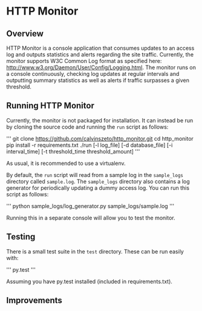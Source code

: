 # HTTP Monitor

## Overview

HTTP Monitor is a console application that consumes updates to an access log and outputs statistics and alerts regarding the site traffic. Currently, the monitor supports W3C Common Log format as specified here: http://www.w3.org/Daemon/User/Config/Logging.html. The monitor runs on a console continuously, checking log updates at regular intervals and outputting summary statistics as well as alerts if traffic surpasses a given threshold.

## Running HTTP Monitor

Currently, the monitor is not packaged for installation. It can instead be run by cloning the source code and running the `run` script as follows:

'''
git clone https://github.com/calvinszeto/http_monitor.git
cd http_monitor
pip install -r requirements.txt
./run [-l log_file] [-d database_file] [-i interval_time] [-t threshold_time threshold_amount]
'''

As usual, it is recommended to use a virtualenv.

By default, the `run` script will read from a sample log in the `sample_logs` directory called `sample.log`. The `sample_logs` directory also contains a log generator for periodically updating a dummy access log. You can run this script as follows:

'''
python sample_logs/log_generator.py sample_logs/sample.log
'''

Running this in a separate console will allow you to test the monitor.

## Testing

There is a small test suite in the `test` directory. These can be run easily with:

'''
py.test
'''

Assuming you have py.test installed (included in requirements.txt).

## Improvements
